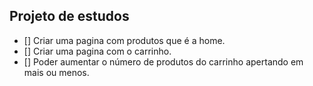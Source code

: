 ## Projeto de estudos

- [] Criar uma pagina com produtos que é a home.
- [] Criar uma pagina com o carrinho.
- [] Poder aumentar o número de produtos do carrinho apertando em mais ou menos.
